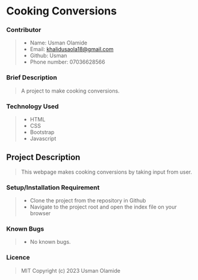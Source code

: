 # Cooking Conversions
### Contributor
> * Name: Usman Olamide
> * Email: khalidusaola18@gmail.com
> * Github: Usman
> * Phone number: 07036628566

### Brief Description
> A project to make cooking conversions.

### Technology Used
> * HTML
> * CSS
> * Bootstrap
> * Javascript

## Project Description
> This webpage makes cooking conversions by taking input from user.

### Setup/Installation Requirement
> * Clone the project from the repository in Github
> * Navigate to the project root and open the index file on your browser

### Known Bugs
> * No known bugs.

### Licence
> MIT
> Copyright (c) 2023 Usman Olamide